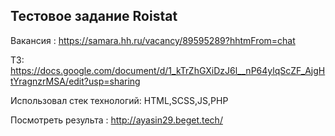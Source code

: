 ## Тестовое задание Roistat

Вакансия : https://samara.hh.ru/vacancy/89595289?hhtmFrom=chat

ТЗ: https://docs.google.com/document/d/1_kTrZhGXiDzJ6l__nP64ylqScZF_AjgHtYragnzrMSA/edit?usp=sharing

Использовал стек технологий: HTML,SCSS,JS,PHP

Посмотреть результа : http://ayasin29.beget.tech/
